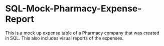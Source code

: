 # SQL-Mock-Pharmacy-Expense-Report
This is a mock up expense table of a Pharmacy company that was created in SQL. This also includes visual reports of the expenses.
